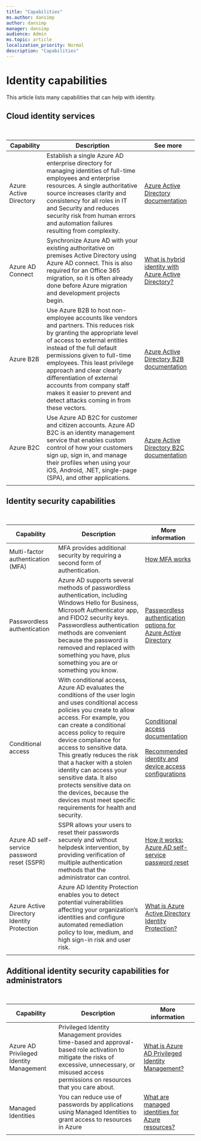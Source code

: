 ```yaml
---
title: "Capabilities"
ms.author: dansimp
author: dansimp
manager: dansimp
audience: Admin
ms.topic: article
localization_priority: Normal
description: "Capabilities"
---
```


# Identity capabilities

This article lists many capabilities that can help with identity.

## Cloud identity services
<br>

|Capability  |Description  |See more  |
|---------|---------|---------|
|Azure Active Directory |Establish a single Azure AD enterprise directory for managing identities of full-time employees and enterprise resources. A single authoritative source increases clarity and consistency for all roles in IT and Security and reduces security risk from human errors and automation failures resulting from complexity.|[Azure Active Directory documentation](https://docs.microsoft.com/azure/active-directory/)        |
|Azure AD Connect|Synchronize Azure AD with your existing authoritative on premises Active Directory using Azure AD connect. This is also required for an Office 365 migration, so it is often already done before Azure migration and development projects begin.|[What is hybrid identity with Azure Active Directory?](https://docs.microsoft.com/azure/active-directory/hybrid/whatis-hybrid-identity)|
|Azure B2B |Use Azure B2B to host non-employee accounts like vendors and partners. This reduces risk by granting the appropriate level of access to external entities instead of the full default permissions given to full-time employees. This least privilege approach and clear clearly differentiation of external accounts from company staff makes it easier to prevent and detect attacks coming in from these vectors.|[Azure Active Directory B2B documentation](https://docs.microsoft.com/azure/active-directory/b2b/)|
|Azure B2C |Use Azure AD B2C for customer and citizen accounts. Azure AD B2C is an identity management service that enables custom control of how your customers sign up, sign in, and manage their profiles when using your iOS, Android, .NET, single-page (SPA), and other applications.     |[Azure Active Directory B2C documentation](https://docs.microsoft.com/azure/active-directory-b2c/)    |
|     |         |         |

## Identity security capabilities
<br>

|Capability |Description  |More information  |
|---------|---------|---------|
|Multi-factor authentication (MFA)|MFA provides additional security by requiring a second form of authentication. |[How MFA works](https://docs.microsoft.com/azure/active-directory/authentication/concept-mfa-howitworks) |
|Passwordless authentication|Azure AD supports several methods of passwordless authentication, including Windows Hello for Business, Microsoft Authenticator app, and FIDO2 security keys. Passwordless authentication methods are convenient because the password is removed and replaced with something you have, plus something you are or something you know.|[Passwordless authentication options for Azure Active Directory](https://docs.microsoft.com/azure/active-directory/authentication/concept-authentication-passwordless)|
|Conditional access     |With conditional access, Azure AD evaluates the conditions of the user login and uses conditional access policies you create to allow access. For example, you can create a conditional access policy to require device compliance for access to sensitive data. This greatly reduces the risk that a hacker with a stolen identity can access your sensitive data. It also protects sensitive data on the devices, because the devices must meet specific requirements for health and security.   |[Conditional access documentation](https://docs.microsoft.com/azure/active-directory/conditional-access/)<br><br>[Recommended identity and device access configurations](https://docs.microsoft.com/microsoft-365/enterprise/microsoft-365-policies-configurations?view=o365-worldwide)   |
|Azure AD self-service password reset (SSPR)|SSPR allows your users to reset their passwords securely and without helpdesk intervention, by providing verification of multiple authentication methods that the administrator can control. |[How it works: Azure AD self-service password reset](https://docs.microsoft.com/azure/active-directory/authentication/concept-sspr-howitworks)|
|Azure Active Directory Identity Protection |Azure AD Identity Protection enables you to detect potential vulnerabilities affecting your organization’s identities and configure automated remediation policy to low, medium, and high sign-in risk and user risk.| [What is Azure Active Directory Identity Protection?](https://docs.microsoft.com/azure/active-directory/identity-protection/overview-identity-protection)        |
||||


## Additional identity security capabilities for administrators
<br>

|Capability  |Description  |More information |
|---------|---------|---------|
|Azure AD Privileged Identity Management    |   Privileged Identity Management provides time-based and approval-based role activation to mitigate the risks of excessive, unnecessary, or misused access permissions on resources that you care about. |   [What is Azure AD Privileged Identity Management?](https://docs.microsoft.com/azure/active-directory/privileged-identity-management/pim-configure)      |
|Managed Identities    | You can reduce use of passwords by applications using Managed Identities to grant access to resources in Azure        |[What are managed identities for Azure resources? ](https://docs.microsoft.com/azure/active-directory/managed-identities-azure-resources/overview)   |
|    |         |         |


